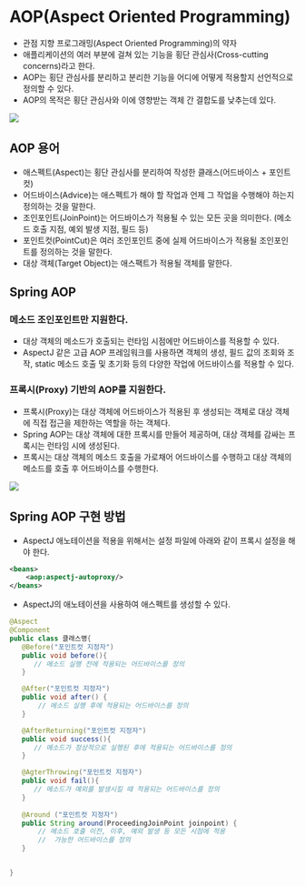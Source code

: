 # AOP(Aspect Oriented Programming)
- 관점 지향 프로그래밍(Aspect Oriented Programming)의 약자
- 애플리케이션의 여러 부분에 걸쳐 있는 기능을 횡단 관심사(Cross-cutting concerns)라고 한다.
- AOP는 횡단 관심사를 분리하고 분리한 기능을 어디에 어떻게 적용할지 선언적으로 정의할 수 있다.
- AOP의 목적은 횡단 관심사와 이에 영향받는 객체 간 결합도를 낮추는데 있다. 
 
 <img src="https://user-images.githubusercontent.com/26870393/182381535-d93c41eb-ab56-4d1f-bb24-df4732cb50a2.png">

 ## AOP 용어
 - 애스펙트(Aspect)는 횡단 관심사를 분리하여 작성한 클래스(어드바이스 + 포인트컷)
 - 어드바이스(Advice)는 애스펙트가 해야 할 작업과 언제 그 작업을 수행해야 하는지 정의하는 것을 말한다.
 - 조인포인트(JoinPoint)는 어드바이스가 적용될 수 있는 모든 곳을 의미한다.
 (메소드 호출 지점, 예외 발생 지점, 필드 등)
 - 포인트컷(PointCut)은 여러 조인포인트 중에 실제 어드바이스가 적용될 조인포인트를 정의하는 것을 말한다.
- 대상 객체(Target Object)는 애스팩트가 적용될 객체를 말한다.

## Spring AOP

### 메소드 조인포인트만 지원한다.
- 대상 객체의 메소드가 호출되는 런타임 시점에만 어드바이스를 적용할 수 있다. 
- AspectJ 같은 고급 AOP 프레임워크를 사용하면 객체의 생성, 필드 값의 조회와 조작, static 메소드 호출 및 초기화 등의 다양한 작업에 어드바이스를 적용할 수 있다. 

### 프록시(Proxy) 기반의 AOP를 지원한다.
- 프록시(Proxy)는 대상 객체에 어드바이스가 적용된 후 생성되는 객체로 대상 객체에 직접 접근을 제한하는 역할을 하는 객체다.
- Spring AOP는 대상 객체에 대한 프록시를 만들어 제공하며, 대상 객체를 감싸는 프록시는 런타임 시에 생성된다.
- 프록시는 대상 객체의 메소드 호출을 가로채어 어드바이스를 수행하고 대상 객체의 메소드를 호출 후 어드바이스를 수행한다.

<img src="https://user-images.githubusercontent.com/26870393/182384317-9e023b61-0ad4-4f19-9f19-3f84fd3bb77c.png">

## Spring AOP 구현 방법

- AspectJ 애노테이션을 적용을 위해서는 설정 파일에 아래와 같이 프록시 설정을 해야 한다.

```xml
<beans>
    <aop:aspectj-autoproxy/>
</beans>
```

- AspectJ의 애노테이션을 사용하여 애스펙트를 생성할 수 있다.
```java
@Aspect
@Component
public class 클래스명{
   @Before("포인트컷 지정자")
   public void before(){
      // 메소드 실행 전에 적용되는 어드바이스를 정의
   }

   @After("포인트컷 지정자")
   public void after() {
       // 메소드 실행 후에 적용되는 어드바이스를 정의
   }

   @AfterReturning("포인트컷 지정자")
   public void success(){
      // 메소드가 정상적으로 실행된 후에 적용되는 어드바이스를 정의
   }

   @AgterThrowing("포인트컷 지정자")
   public void fail(){
      // 메소드가 예외를 발생시킬 때 적용되는 어드바이스를 정의
   }
   
   @Around ("포인트컷 지정자")
   public String around(ProceedingJoinPoint joinpoint) {
       // 메소드 호출 이전, 이후, 예외 발생 등 모든 시점에 적용
       //  가능한 어드바이스를 정의
   }


}
```